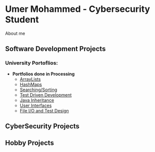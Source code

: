 <b><h1> Umer Mohammed - Cybersecurity Student</h1></b>
About me
<h2>Software Development Projects</h2>

<h3>University Portoflios:</h3>

  - <b>Portfolios done in Processing</b>
    - [ArrayLists](https://github.com/D3m0nslay7/University-ArrayLists)
    - [HashMaps]()
    - [Searching/Sorting]()
    - [Test Driven Development]()
    - [Java Inheritance]()
    - [User Interfaces]()
    - [File I/O and Test Design]()

<h2>CyberSecurity Projects</h2>

<h2>Hobby Projects</h2>
